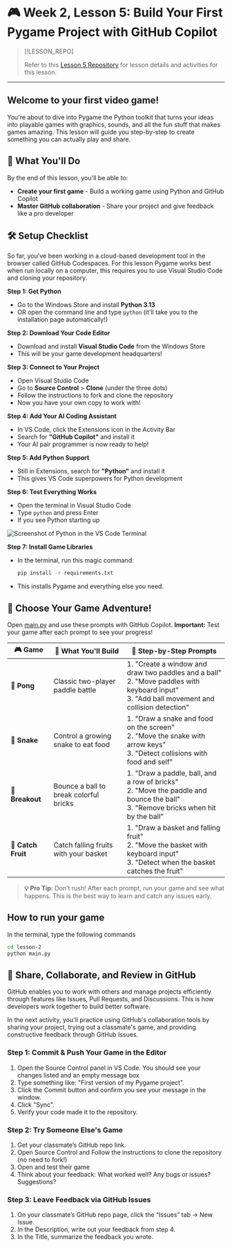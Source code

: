 # 🎮 Week 2, Lesson 5: Build Your First Pygame Project with GitHub Copilot <!-- {docsify-ignore-all} -->

> [!LESSON_REPO]
>
> Refer to this <i class="fab fa-github"></i> [Lesson 5 Repository](https://github.com/BSMP-Coders/advanced-game-dev/tree/main/lesson-2) for lesson details and activities for this lesson.

-----


## Welcome to your first video game!

You're about to dive into Pygame the Python toolkit that turns your ideas into playable games with graphics, sounds, and all the fun stuff that makes games amazing. This lesson will guide you step-by-step to create something you can actually play and share.


## 🎯 What You'll Do

By the end of this lesson, you'll be able to:
- **Create your first game** - Build a working game using Python and GitHub Copilot
- **Master GitHub collaboration** - Share your project and give feedback like a pro developer


## 🛠️ Setup Checklist

So far, you've been working in a cloud-based development tool in the browser called GitHub Codespaces. For this lesson Pygame works best when run locally on a computer, this requires you to use Visual Studio Code and cloning your repository.

**Step 1: Get Python**
- Go to the Windows Store and install **Python 3.13**
- OR open the command line and type `python` (it'll take you to the installation page automatically!)

**Step 2: Download Your Code Editor**
- Download and install **Visual Studio Code** from the Windows Store
- This will be your game development headquarters!

**Step 3: Connect to Your Project**
- Open Visual Studio Code
- Go to **Source Control** > **Clone** (under the three dots)
- Follow the instructions to fork and clone the repository
- Now you have your own copy to work with!

**Step 4: Add Your AI Coding Assistant**
- In VS Code, click the Extensions icon in the Activity Bar
- Search for **"GitHub Copilot"** and install it
- Your AI pair programmer is now ready to help!

**Step 5: Add Python Support**
- Still in Extensions, search for **"Python"** and install it
- This gives VS Code superpowers for Python development

**Step 6: Test Everything Works**
- Open the terminal in Visual Studio Code
- Type `python` and press Enter
- If you see Python starting up

![Screenshot of Python in the VS Code Terminal](https://raw.githubusercontent.com/BSMP-Coders/advanced-game-dev/refs/heads/main/img/image.png?token=GHSAT0AAAAAADFYKZPI5WRKV66RMO6TRNF62DIK6KA)

**Step 7: Install Game Libraries** 
- In the terminal, run this magic command:
  ```bash
  pip install -r requirements.txt
  ```
- This installs Pygame and everything else you need.


## 🎲 Choose Your Game Adventure!

Open [main.py](https://github.com/BSMP-Coders/advanced-game-dev/tree/main/lesson-2/main.py) and use these prompts with GitHub Copilot. **Important:** Test your game after each prompt to see your progress!

| 🎮 Game            | 🎯 What You'll Build                                     | 🚀 Step-by-Step Prompts                                                                          |
|--------------------|---------------------------------------------------------|---------------------------------------------------------------------------------------------------|
| **🏓 Pong**        | Classic two-player paddle battle                       | 1. "Create a window and draw two paddles and a ball"<br>2. "Move paddles with keyboard input"<br>3. "Add ball movement and collision detection" |
| **🐍 Snake**       | Control a growing snake to eat food                    | 1. "Draw a snake and food on the screen"<br>2. "Move the snake with arrow keys"<br>3. "Detect collisions with food and self" |
| **🧱 Breakout**    | Bounce a ball to break colorful bricks                 | 1. "Draw a paddle, ball, and a row of bricks"<br>2. "Move the paddle and bounce the ball"<br>3. "Remove bricks when hit by the ball" |
| **🍎 Catch Fruit** | Catch falling fruits with your basket                   | 1. "Draw a basket and falling fruit"<br>2. "Move the basket with keyboard input"<br>3. "Detect when the basket catches the fruit" |

> **💡 Pro Tip:** Don't rush! After each prompt, run your game and see what happens. This is the best way to learn and catch any issues early.

## How to run your game

In the terminal, type the following commands

```bash
cd lesson-2
python main.py
```

## 🔎 Share, Collaborate, and Review in GitHub

 GitHub enables you to work with others and manage projects efficiently through features like Issues, Pull Requests, and Discussions. This is how developers work together to build better software.

In the next activity, you'll practice using GitHub's collaboration tools by sharing your project, trying out a classmate's game, and providing constructive feedback through GitHub Issues. 

### Step 1: Commit & Push Your Game in the Editor
1. Open the Source Control panel in VS Code. You should see your changes listed and an empty message box
1. Type something like: "First version of my Pygame project".
1. Click the Commit button and confirm you see your message in the window.
1. Click "Sync".
1. Verify your code made it to the repository.

### Step 2: Try Someone Else's Game
1. Get your classmate’s GitHub repo link.
1. Open Source Control and Follow the instructions to clone the repository (no need to fork!)
1. Open and test their game 
1. Think about your feedback: What worked well? Any bugs or issues? Suggestions?

### Step 3: Leave Feedback via GitHub Issues
1. On your classmate’s GitHub repo page, click the “Issues” tab → New Issue.
1. In the Description, write out your feedback from step 4.
1. In the Title, summarize the feedback you wrote.